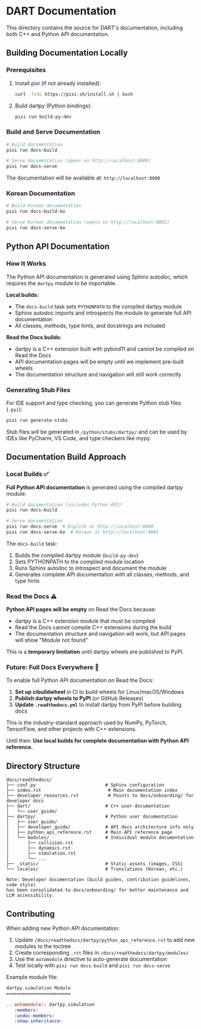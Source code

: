 # DART Documentation

This directory contains the source for DART's documentation, including both C++ and Python API documentation.

## Building Documentation Locally

### Prerequisites

1. Install pixi (if not already installed):
   ```bash
   curl -fsSL https://pixi.sh/install.sh | bash
   ```

2. Build dartpy (Python bindings):
   ```bash
   pixi run build-py-dev
   ```

### Build and Serve Documentation

```bash
# Build documentation
pixi run docs-build

# Serve documentation (opens on http://localhost:8000)
pixi run docs-serve
```

The documentation will be available at: `http://localhost:8000`

### Korean Documentation

```bash
# Build Korean documentation
pixi run docs-build-ko

# Serve Korean documentation (opens on http://localhost:8001)
pixi run docs-serve-ko
```

## Python API Documentation

### How It Works

The Python API documentation is generated using Sphinx autodoc, which requires the `dartpy` module to be importable.

**Local builds:**
- The `docs-build` task sets `PYTHONPATH` to the compiled dartpy module
- Sphinx autodoc imports and introspects the module to generate full API documentation
- All classes, methods, type hints, and docstrings are included

**Read the Docs builds:**
- dartpy is a C++ extension built with pybind11 and cannot be compiled on Read the Docs
- API documentation pages will be empty until we implement pre-built wheels
- The documentation structure and navigation will still work correctly

### Generating Stub Files

For IDE support and type checking, you can generate Python stub files (`.pyi`):

```bash
pixi run generate-stubs
```

Stub files will be generated in `/python/stubs/dartpy/` and can be used by IDEs like PyCharm, VS Code, and type checkers like mypy.

## Documentation Build Approach

### Local Builds ✅

**Full Python API documentation** is generated using the compiled dartpy module:

```bash
# Build documentation (includes Python API)
pixi run docs-build

# Serve documentation
pixi run docs-serve  # English at http://localhost:8000
pixi run docs-serve-ko  # Korean at http://localhost:8001
```

The `docs-build` task:
1. Builds the compiled dartpy module (`build-py-dev`)
2. Sets PYTHONPATH to the compiled module location
3. Runs Sphinx autodoc to introspect and document the module
4. Generates complete API documentation with all classes, methods, and type hints

### Read the Docs ⚠️

**Python API pages will be empty** on Read the Docs because:
- dartpy is a C++ extension module that must be compiled
- Read the Docs cannot compile C++ extensions during the build
- The documentation structure and navigation will work, but API pages will show "Module not found"

This is a **temporary limitation** until dartpy wheels are published to PyPI.

### Future: Full Docs Everywhere 🎯

To enable full Python API documentation on Read the Docs:

1. **Set up cibuildwheel** in CI to build wheels for Linux/macOS/Windows
2. **Publish dartpy wheels to PyPI** (or GitHub Releases)
3. **Update `.readthedocs.yml`** to install dartpy from PyPI before building docs

This is the industry-standard approach used by NumPy, PyTorch, TensorFlow, and other projects with C++ extensions.

Until then: **Use local builds for complete documentation with Python API reference.**

## Directory Structure

```
docs/readthedocs/
├── conf.py                          # Sphinx configuration
├── index.rst                         # Main documentation index
├── developer_resources.rst           # Points to docs/onboarding/ for developer docs
├── dart/                            # C++ user documentation
│   └── user_guide/
├── dartpy/                          # Python user documentation
│   ├── user_guide/
│   ├── developer_guide/             # API docs architecture info only
│   ├── python_api_reference.rst     # Main API reference page
│   └── modules/                     # Individual module documentation
│       ├── collision.rst
│       ├── dynamics.rst
│       ├── simulation.rst
│       └── ...
├── _static/                         # Static assets (images, CSS)
└── locales/                         # Translations (Korean, etc.)

Note: Developer documentation (build guides, contribution guidelines, code style)
has been consolidated to docs/onboarding/ for better maintenance and LLM accessibility.
```

## Contributing

When adding new Python API documentation:

1. Update `/docs/readthedocs/dartpy/python_api_reference.rst` to add new modules to the toctree
2. Create corresponding `.rst` files in `/docs/readthedocs/dartpy/modules/`
3. Use the `automodule` directive to auto-generate documentation
4. Test locally with `pixi run docs-build` and `pixi run docs-serve`

Example module file:
```rst
dartpy.simulation Module
========================

.. automodule:: dartpy.simulation
   :members:
   :undoc-members:
   :show-inheritance:
```

